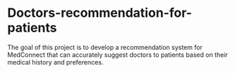 # Doctors-recommendation-for-patients
The goal of this project is to develop a recommendation system for MedConnect that can accurately suggest doctors to patients based on their medical history and preferences.
